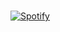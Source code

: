 <table width="100%"> 
  <tr>

&nbsp; <br> [![Spotify](https://jazwar-spotify.vercel.app/api/spotify?background_color=0d1117&border_color=ffffff)](https://open.spotify.com/user/omnitenebris)

</table>
